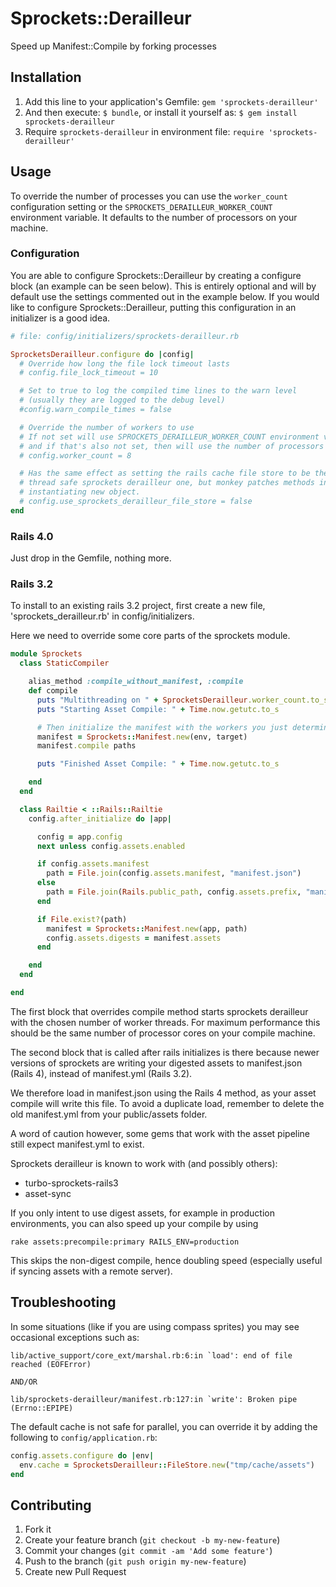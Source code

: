 # Sprockets::Derailleur

Speed up Manifest::Compile by forking processes

## Installation

1. Add this line to your application's Gemfile: `gem 'sprockets-derailleur'`
2. And then execute: `$ bundle`, or install it yourself as: `$ gem install sprockets-derailleur`
3. Require `sprockets-derailleur` in environment file: `require 'sprockets-derailleur'`

## Usage

To override the number of processes you can use the `worker_count` configuration
setting or the `SPROCKETS_DERAILLEUR_WORKER_COUNT` environment variable.
It defaults to the number of processors on your machine.

### Configuration

You are able to configure Sprockets::Derailleur by creating a configure block (an example can be seen below).
This is entirely optional and will by default use the settings commented out in the example below.
If you would like to configure Sprockets::Derailleur, putting this configuration in an initializer is a good idea.

```ruby
# file: config/initializers/sprockets-derailleur.rb

SprocketsDerailleur.configure do |config|
  # Override how long the file lock timeout lasts
  # config.file_lock_timeout = 10

  # Set to true to log the compiled time lines to the warn level
  # (usually they are logged to the debug level)
  #config.warn_compile_times = false

  # Override the number of workers to use
  # If not set will use SPROCKETS_DERAILLEUR_WORKER_COUNT environment variable
  # and if that's also not set, then will use the number of processors
  # config.worker_count = 8

  # Has the same effect as setting the rails cache file store to be the new
  # thread safe sprockets derailleur one, but monkey patches methods instead of
  # instantiating new object.
  # config.use_sprockets_derailleur_file_store = false
end
```

### Rails 4.0

Just drop in the Gemfile, nothing more.

### Rails 3.2

To install to an existing rails 3.2 project, first create a new file, 'sprockets_derailleur.rb' in config/initializers.

Here we need to override some core parts of the sprockets module.

```ruby
module Sprockets
  class StaticCompiler

    alias_method :compile_without_manifest, :compile
    def compile
      puts "Multithreading on " + SprocketsDerailleur.worker_count.to_s + " processors"
      puts "Starting Asset Compile: " + Time.now.getutc.to_s

      # Then initialize the manifest with the workers you just determined
      manifest = Sprockets::Manifest.new(env, target)
      manifest.compile paths

      puts "Finished Asset Compile: " + Time.now.getutc.to_s

    end
  end

  class Railtie < ::Rails::Railtie
    config.after_initialize do |app|

      config = app.config
      next unless config.assets.enabled

      if config.assets.manifest
        path = File.join(config.assets.manifest, "manifest.json")
      else
        path = File.join(Rails.public_path, config.assets.prefix, "manifest.json")
      end

      if File.exist?(path)
        manifest = Sprockets::Manifest.new(app, path)
        config.assets.digests = manifest.assets
      end

    end
  end

end
```

The first block that overrides compile method starts sprockets derailleur with the chosen number of worker threads.
For maximum performance this should be the same number of processor cores on your compile machine.

The second block that is called after rails initializes is there because newer versions of sprockets are writing your
digested assets to manifest.json (Rails 4), instead of manifest.yml (Rails 3.2).

We therefore load in manifest.json using the Rails 4 method, as your asset compile will write this file. To avoid a duplicate
load, remember to delete the old manifest.yml from your public/assets folder.

A word of caution however, some gems that work with the asset pipeline still expect manifest.yml to exist.

Sprockets derailleur is known to work with (and possibly others):

- turbo-sprockets-rails3
- asset-sync

If you only intent to use digest assets, for example in production environments, you can also speed up your compile by using

```
rake assets:precompile:primary RAILS_ENV=production
```

This skips the non-digest compile, hence doubling speed (especially useful if syncing assets with a remote server).

## Troubleshooting

In some situations (like if you are using compass sprites) you may see
occasional exceptions such as:

```
lib/active_support/core_ext/marshal.rb:6:in `load': end of file reached (EOFError)

AND/OR

lib/sprockets-derailleur/manifest.rb:127:in `write': Broken pipe (Errno::EPIPE)
```

The default cache is not safe for parallel, you can override it by adding the
following to `config/application.rb`:

```ruby
config.assets.configure do |env|
  env.cache = SprocketsDerailleur::FileStore.new("tmp/cache/assets")
end
```

## Contributing

1. Fork it
2. Create your feature branch (`git checkout -b my-new-feature`)
3. Commit your changes (`git commit -am 'Add some feature'`)
4. Push to the branch (`git push origin my-new-feature`)
5. Create new Pull Request
